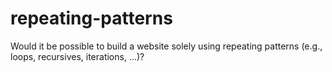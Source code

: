 # repeating-patterns
Would it be possible to build a website solely using repeating patterns (e.g., loops, recursives, iterations, ...)?
